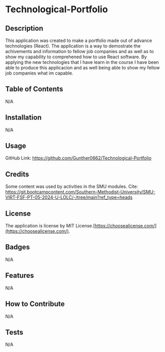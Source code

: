 # Technological-Portfolio

## Description

This application was created to make a portfolio made out of advance technologies (React). The application is a way to demostrate the achivements and information to fellow job companies and as well as to show my capability to comprehened how to use React software. By applying the new technologies that I have learn in the course I have been able to produce this applicacion and as well being able to show my fellow job companies what im capable.

## Table of Contents

N/A

## Installation

N/A

## Usage

GitHub Link: https://github.com/Gunther0662/Technological-Portfolio 

## Credits

Some content was used by activities in the SMU modules. Cite: https://git.bootcampcontent.com/Southern-Methodist-University/SMU-VIRT-FSF-PT-05-2024-U-LOLC/-/tree/main?ref_type=heads

## License

The application is license by MIT License.[https://choosealicense.com/](https://choosealicense.com/).

## Badges

N/A

## Features

N/A

## How to Contribute

N/A

## Tests

N/A